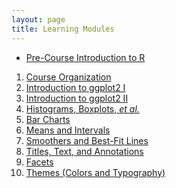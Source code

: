 ```yaml
---
layout: page
title: Learning Modules
---
```


* [Pre-Course Introduction to R](IntroR)

1. [Course Organization](Setup)
1. [Introduction to ggplot2 I](Intro1)
1. [Introduction to ggplot2 II](Intro2)
1. [Histograms, Boxplots, *et al.*](Univariate_Density)
1. [Bar Charts](Univariate_Groups)
1. [Means and Intervals](Means)
1. [Smoothers and Best-Fit Lines](Smoothers)
1. [Titles, Text, and Annotations](Annotations)
1. [Facets](Facets)
1. [Themes (Colors and Typography)](Themes)
<!---
1. [Case Studies](Case_Studies)
1. [Student Project Presentations](Student_Projects)
--->
